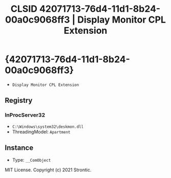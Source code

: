 ﻿---
title: "CLSID 42071713-76d4-11d1-8b24-00a0c9068ff3 | Display Monitor CPL Extension"
excerpt: What is COM-Object CLSID 42071713-76d4-11d1-8b24-00a0c9068ff3?
---

# {42071713-76d4-11d1-8b24-00a0c9068ff3}

* `Display Monitor CPL Extension`

## Registry


### InProcServer32

* `C:\Windows\system32\deskmon.dll`
* ThreadingModel: `Apartment`

## Instance

* Type: `__ComObject`

MIT License. Copyright (c) 2021 Strontic.


